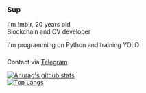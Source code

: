 ### Sup
I'm !mb!r, 20 years old  
Blockchain and CV developer

I'm programming on Python and training YOLO
###
Contact via [Telegram](https://t.me/pussyliker)   



[![Anurag's github stats](https://github-readme-stats.vercel.app/api?username=1mb1r&show_icons=true&hide=prs&theme=react)](https://github.com/anuraghazra/github-readme-stats)  
[![Top Langs](https://github-readme-stats.vercel.app/api/top-langs/?username=1mb1r&hide=jupyter%20notebook,css&langs_count=15&theme=react&layout=compact)](https://github.com/anuraghazra/github-readme-stats)
